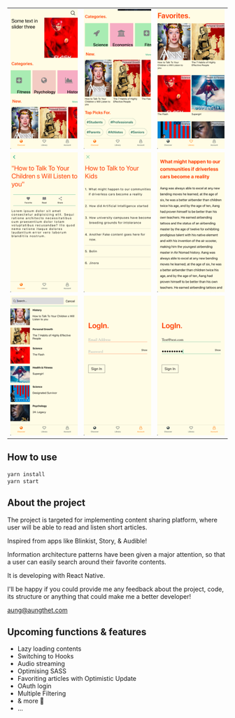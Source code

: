 <table>
  <tr>
    <td><img src="./screenshots/discover-1.png" width="200"></td>
    <td><img src="./screenshots/discover-2.png" width="200"></td>
    <td><img src="./screenshots/favorites.png" width="200"></td>
  </tr>
  <tr>
    <td><img src="./screenshots/article-summary.png" width="200"></td>
    <td><img src="./screenshots/article-contents.png" width="200"></td>
    <td><img src="./screenshots/article-details.png" width="200"></td>
  </tr>
  <tr>
    <td><img src="./screenshots/text-search.png" width="200"></td>
    <td><img src="./screenshots/login-1.png" width="200"></td>
    <td><img src="./screenshots/login-2.png" width="200"></td>
  </tr>
</table>

## How to use

```
yarn install
yarn start
```

## About the project

The project is targeted for implementing content sharing platform, where user will be able to read and listen short articles.

Inspired from apps like Blinkist, Story, & Audible!

Information architecture patterns have been given a major attention, so that a user can easily search around their favorite contents.

It is developing with React Native.

I'll be happy if you could provide me any feedback about the project, code, its structure or anything that could make me a better developer!

aung@aungthet.com

## Upcoming functions & features

- Lazy loading contents
- Switching to Hooks
- Audio streaming
- Optimising SASS
- Favoriting articles with Optimistic Update
- OAuth login
- Multiple Filtering
- & more 🤩
- ...
